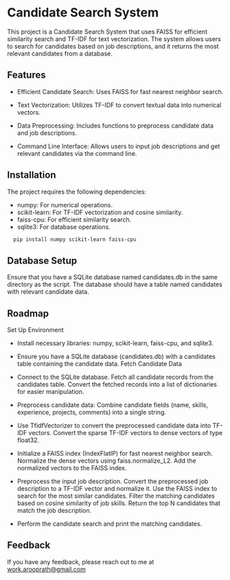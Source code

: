 
# Candidate Search System

This project is a Candidate Search System that uses FAISS for efficient similarity search and TF-IDF for text vectorization. The system allows users to search for candidates based on job descriptions, and it returns the most relevant candidates from a database.

## Features

- Efficient Candidate Search: Uses FAISS for fast nearest neighbor search.

- Text Vectorization: Utilizes TF-IDF to convert textual data into numerical vectors.

- Data Preprocessing: Includes functions to preprocess candidate data and job descriptions.

- Command Line Interface: Allows users to input job descriptions and get relevant candidates via the command line.
## Installation

The project requires the following dependencies:

- numpy: For numerical operations.
- scikit-learn: For TF-IDF vectorization and cosine similarity.
- faiss-cpu: For efficient similarity search.
- sqlite3: For database operations.

```bash
  pip install numpy scikit-learn faiss-cpu

```
    
    
## Database Setup

Ensure that you have a SQLite database named candidates.db in the same directory as the script. The database should have a table named candidates with relevant candidate data.


## Roadmap

Set Up Environment

- Install necessary libraries: numpy, scikit-learn, faiss-cpu, and sqlite3.

- Ensure you have a SQLite database (candidates.db) with a candidates table containing the candidate data. Fetch Candidate Data

- Connect to the SQLite database. Fetch all candidate records from the candidates table. Convert the fetched records into a list of dictionaries for easier manipulation. 

- Preprocess candidate data: Combine candidate fields (name, skills, experience, projects, comments) into a single string.

- Use TfidfVectorizer to convert the preprocessed candidate data into TF-IDF vectors. Convert the sparse TF-IDF vectors to dense vectors of type float32.

- Initialize a FAISS index (IndexFlatIP) for fast nearest neighbor search. Normalize the dense vectors using faiss.normalize_L2. Add the normalized vectors to the FAISS index.


- Preprocess the input job description. Convert the preprocessed job description to a TF-IDF vector and normalize it. Use the FAISS index to search for the most similar candidates. Filter the matching candidates based on cosine similarity of job skills. Return the top N candidates that match the job description.


- Perform the candidate search and print the matching candidates.
## Feedback

If you have any feedback, please reach out to me at work.arooprath@gmail.com
